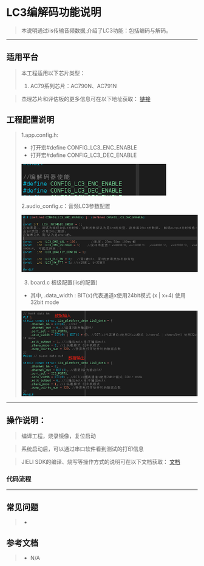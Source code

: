 ﻿# LC3编解码功能说明

> 本说明通过iis传输音频数据,介绍了LC3功能：包括编码与解码。
>

---

## 适用平台

> 本工程适用以下芯片类型：
>
> 1. AC79系列芯片：AC790N、AC791N

> 杰理芯片和评估板的更多信息可在以下地址获取：
> [链接](https://shop321455197.taobao.com/?spm=a230r.7195193.1997079397.2.2a6d391d3n5udo)

## 工程配置说明

> 1.app.config.h:
>
> - 打开宏#define CONFIG_LC3_ENC_ENABLE
> - 打开宏#define CONFIG_LC3_DEC_ENABLE
>
> ![image-20220212172518464](readme.assets/image-20220212172518464.png)
>
> 2.audio_config.c：音频LC3参数配置
>
> ![image-20220212172603668](readme.assets/image-20220212172603668.png)
>
> 3. board.c 板级配置(iis的配置)
>
> - 其中, .data_width : BIT(x)代表通道x使用24bit模式 (x | x+4) 使用32bit mode
>
> ![image-20220212172904527](readme.assets/image-20220212172904527.png)
>



---

## 操作说明：

>编译工程，烧录镜像，复位启动

>系统启动后，可以通过串口软件看到测试的打印信息

> JIELI SDK的编译、烧写等操作方式的说明可在以下文档获取：
> [文档](/doc/stuff/usb%20updater.pdf)

### 代码流程

>
---

## 常见问题

> * 

## 参考文档

> * N/A